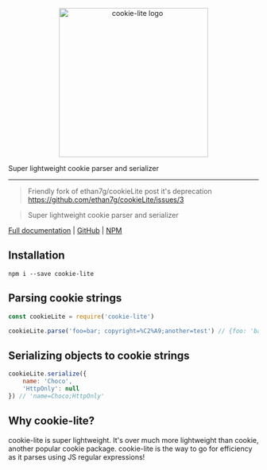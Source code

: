 <p align="center" style="text-align: center;"><img src="./docs/public/banner.svg" width="300" alt="cookie-lite logo"/></p>
Super lightweight cookie parser and serializer


---
> Friendly fork of ethan7g/cookieLite post it's deprecation https://github.com/ethan7g/cookieLite/issues/3

> Super lightweight cookie parser and serializer

[Full documentation](https://github.com/leelaprasadv/cookie-lite) | [GitHub](https://github.com/leelaprasadv/cookie-lite) | [NPM](https://www.npmjs.com/package/cookie-lite)

## Installation

```shell
npm i --save cookie-lite
```

## Parsing cookie strings

```javascript
const cookieLite = require('cookie-lite')

cookieLite.parse('foo=bar; copyright=%C2%A9;another=test') // {foo: 'bar', copyright: '©', another: 'test'}
```

## Serializing objects to cookie strings

```javascript
cookieLite.serialize({
	name: 'Choco',
	'HttpOnly': null
}) // 'name=Choco;HttpOnly'
```

## Why cookie-lite?

cookie-lite is super lightweight. It's over much more lightweight than cookie, another popular cookie package. cookie-lite is the way to go for efficiency as it parses using JS regular expressions!



